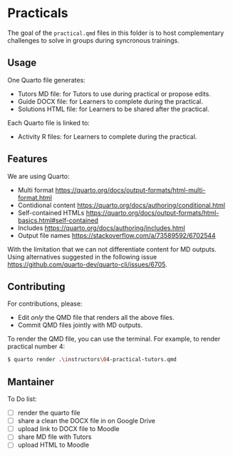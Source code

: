# Practicals

The goal of the `practical.qmd` files in this folder is to host complementary challenges to solve in groups during syncronous trainings.

## Usage

One Quarto file generates:

- Tutors MD file: for Tutors to use during practical or propose edits.
- Guide DOCX file: for Learners to complete during the practical.
- Solutions HTML file: for Learners to be shared after the practical.

Each Quarto file is linked to:

- Activity R files: for Learners to complete during the practical.

## Features

We are using Quarto:

- Multi format <https://quarto.org/docs/output-formats/html-multi-format.html>
- Contidional content <https://quarto.org/docs/authoring/conditional.html>
- Self-contained HTMLs <https://quarto.org/docs/output-formats/html-basics.html#self-contained>
- Includes <https://quarto.org/docs/authoring/includes.html>
- Output file names <https://stackoverflow.com/a/73589592/6702544>

With the limitation that we can not differentiate content for MD outputs. Using alternatives suggested in the following issue <https://github.com/quarto-dev/quarto-cli/issues/6705>.

## Contributing

For contributions, please:

- Edit _only_ the QMD file that renders all the above files.
- Commit QMD files jointly with MD outputs.

To render the QMD file, you can use the terminal. For example, to render practical number 4:

```bash
$ quarto render .\instructors\04-practical-tutors.qmd
```

## Mantainer 

To Do list:

- [ ] render the quarto file
- [ ] share a clean the DOCX file in on Google Drive
- [ ] upload link to DOCX file to Moodle
- [ ] share MD file with Tutors
- [ ] upload HTML to Moodle
